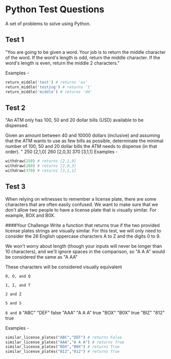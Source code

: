 # Python Test Questions

A set of problems to solve using Python. 

## Test 1

"You are going to be given a word. Your job is to return the 
middle character of the word. If the word's length is odd, 
return the middle character. If the word's length is even,
return the middle 2 characters."

Examples -

```python
return_middle('test') # returns 'es'
return_middle('testing') # returns 't'
return_middle('middle') # returns 'dd'
```

## Test 2

"An ATM only has 100, 50 and 20 dollar bills (USD) available to be dispensed.

Given an amount between 40 and 10000 dollars (inclusive) and assuming that the ATM wants to use as few bills as possible, determinate the minimal number of 100, 50 and 20 dollar bills the ATM needs to dispense (in that order).
"
250	[2,1,0]
260	[2,0,3]
370	[3,1,1]
Examples -
```python
withdraw(250) # returns [2,1,0]
withdraw(260) # returns [2,0,3]
withdraw(370) # returns [3,1,1]
```
## Test 3
When relying on witnesses to remember a license plate, there are some characters that are often easily confused. We want to make sure that we don't allow two people to have a license plate that is visually similar. For example, BOX and B0X.

####Your Challenge
Write a function that returns true if the two provided license plates strings are visually similar. For this test, we will only need to consider the 26 English uppercase characters A to Z and the digits 0 to 9.

We won't worry about length (though your inputs will never be longer than 10 characters), and we'll ignore spaces in the comparison, so "A A A" would be considered the same as "A AA"

These characters will be considered visually equivalent

`0, O, and Q`

`1, I, and T`

`2 and Z`

`5 and S`

`8 and B`
"ABC"	"DEF"	false
"AAA"	"A A A"	true
"BOX"	"B0X"	true
"BIZ"	"812"	true

Examples -
```python
similar_license_plates("ABC","DEF") # returns False
similar_license_plates("AAA","A A A") # returns True
similar_license_plates("BOX","B0X") # returns True
similar_license_plates("BIZ","812") # returns True
```